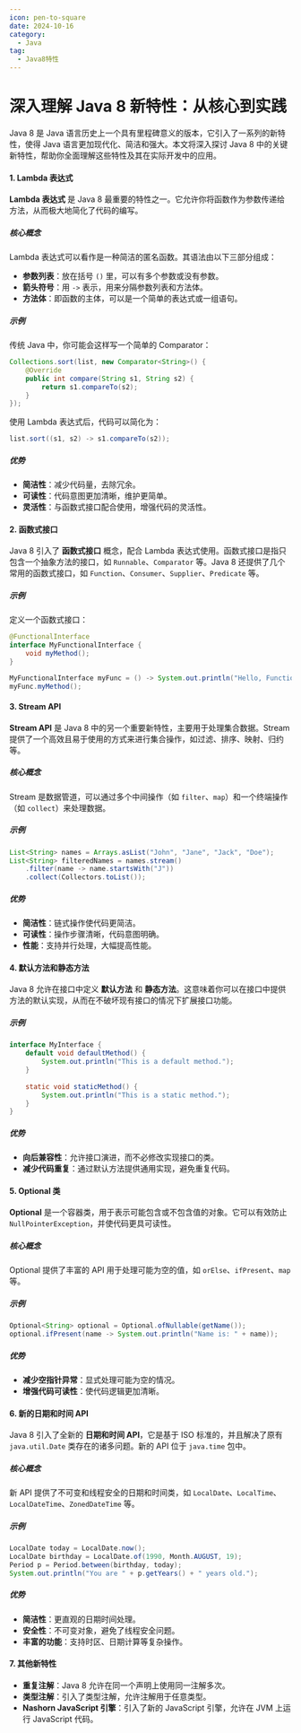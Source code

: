 ```yaml
---
icon: pen-to-square
date: 2024-10-16
category:
  - Java
tag:
  - Java8特性
---
```


# 深入理解 Java 8 新特性：从核心到实践
Java 8 是 Java 语言历史上一个具有里程碑意义的版本，它引入了一系列的新特性，使得 Java 语言更加现代化、简洁和强大。本文将深入探讨 Java 8 中的关键新特性，帮助你全面理解这些特性及其在实际开发中的应用。

<!-- more -->
#### 1. Lambda 表达式

**Lambda 表达式** 是 Java 8 最重要的特性之一。它允许你将函数作为参数传递给方法，从而极大地简化了代码的编写。

##### 核心概念

Lambda 表达式可以看作是一种简洁的匿名函数。其语法由以下三部分组成：

- **参数列表**：放在括号 `()` 里，可以有多个参数或没有参数。
- **箭头符号**：用 `->` 表示，用来分隔参数列表和方法体。
- **方法体**：即函数的主体，可以是一个简单的表达式或一组语句。

##### 示例

传统 Java 中，你可能会这样写一个简单的 Comparator：

```java
Collections.sort(list, new Comparator<String>() {
    @Override
    public int compare(String s1, String s2) {
        return s1.compareTo(s2);
    }
});
```

使用 Lambda 表达式后，代码可以简化为：

```java
list.sort((s1, s2) -> s1.compareTo(s2));
```

##### 优势

- **简洁性**：减少代码量，去除冗余。
- **可读性**：代码意图更加清晰，维护更简单。
- **灵活性**：与函数式接口配合使用，增强代码的灵活性。

#### 2. 函数式接口

Java 8 引入了 **函数式接口** 概念，配合 Lambda 表达式使用。函数式接口是指只包含一个抽象方法的接口，如 `Runnable`、`Comparator` 等。Java 8 还提供了几个常用的函数式接口，如 `Function`、`Consumer`、`Supplier`、`Predicate` 等。

##### 示例

定义一个函数式接口：

```java
@FunctionalInterface
interface MyFunctionalInterface {
    void myMethod();
}

MyFunctionalInterface myFunc = () -> System.out.println("Hello, Functional Interface!");
myFunc.myMethod();
```

#### 3. Stream API

**Stream API** 是 Java 8 中的另一个重要新特性，主要用于处理集合数据。Stream 提供了一个高效且易于使用的方式来进行集合操作，如过滤、排序、映射、归约等。

##### 核心概念

Stream 是数据管道，可以通过多个中间操作（如 `filter`、`map`）和一个终端操作（如 `collect`）来处理数据。

##### 示例

```java
List<String> names = Arrays.asList("John", "Jane", "Jack", "Doe");
List<String> filteredNames = names.stream()
    .filter(name -> name.startsWith("J"))
    .collect(Collectors.toList());
```

##### 优势

- **简洁性**：链式操作使代码更简洁。
- **可读性**：操作步骤清晰，代码意图明确。
- **性能**：支持并行处理，大幅提高性能。

#### 4. 默认方法和静态方法

Java 8 允许在接口中定义 **默认方法** 和 **静态方法**。这意味着你可以在接口中提供方法的默认实现，从而在不破坏现有接口的情况下扩展接口功能。

##### 示例

```java
interface MyInterface {
    default void defaultMethod() {
        System.out.println("This is a default method.");
    }
    
    static void staticMethod() {
        System.out.println("This is a static method.");
    }
}
```

##### 优势

- **向后兼容性**：允许接口演进，而不必修改实现接口的类。
- **减少代码重复**：通过默认方法提供通用实现，避免重复代码。

#### 5. Optional 类

**Optional** 是一个容器类，用于表示可能包含或不包含值的对象。它可以有效防止 `NullPointerException`，并使代码更具可读性。

##### 核心概念

Optional 提供了丰富的 API 用于处理可能为空的值，如 `orElse`、`ifPresent`、`map` 等。

##### 示例

```java
Optional<String> optional = Optional.ofNullable(getName());
optional.ifPresent(name -> System.out.println("Name is: " + name));
```

##### 优势

- **减少空指针异常**：显式处理可能为空的情况。
- **增强代码可读性**：使代码逻辑更加清晰。

#### 6. 新的日期和时间 API

Java 8 引入了全新的 **日期和时间 API**，它是基于 ISO 标准的，并且解决了原有 `java.util.Date` 类存在的诸多问题。新的 API 位于 `java.time` 包中。

##### 核心概念

新 API 提供了不可变和线程安全的日期和时间类，如 `LocalDate`、`LocalTime`、`LocalDateTime`、`ZonedDateTime` 等。

##### 示例

```java
LocalDate today = LocalDate.now();
LocalDate birthday = LocalDate.of(1990, Month.AUGUST, 19);
Period p = Period.between(birthday, today);
System.out.println("You are " + p.getYears() + " years old.");
```

##### 优势

- **简洁性**：更直观的日期时间处理。
- **安全性**：不可变对象，避免了线程安全问题。
- **丰富的功能**：支持时区、日期计算等复杂操作。

#### 7. 其他新特性

- **重复注解**：Java 8 允许在同一个声明上使用同一注解多次。
- **类型注解**：引入了类型注解，允许注解用于任意类型。
- **Nashorn JavaScript 引擎**：引入了新的 JavaScript 引擎，允许在 JVM 上运行 JavaScript 代码。